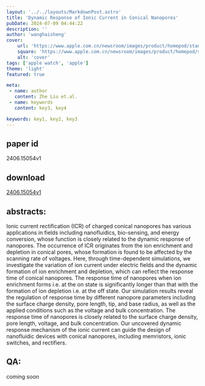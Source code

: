 ```yaml
---
layout: '../../layouts/MarkdownPost.astro'
title: 'Dynamic Response of Ionic Current in Conical Nanopores'
pubDate: 2024-07-09 04:44:22
description: ''
author: 'wanghaisheng'
cover:
    url: 'https://www.apple.com.cn/newsroom/images/product/homepod/standard/Apple-HomePod-hero-230118_big.jpg.large_2x.jpg'
    square: 'https://www.apple.com.cn/newsroom/images/product/homepod/standard/Apple-HomePod-hero-230118_big.jpg.large_2x.jpg'
    alt: 'cover'
tags: ['apple watch', 'apple'] 
theme: 'light'
featured: true

meta:
 - name: author
   content: Zhe Liu et.al.
 - name: keywords
   content: key3, key4

keywords: key1, key2, key3
---
```


## paper id
2406.15054v1
## download
[2406.15054v1](http://arxiv.org/abs/2406.15054v1)
## abstracts:
Ionic current rectification (ICR) of charged conical nanopores has various applications in fields including nanofluidics, bio-sensing, and energy conversion, whose function is closely related to the dynamic response of nanopores. The occurrence of ICR originates from the ion enrichment and depletion in conical pores, whose formation is found to be affected by the scanning rate of voltages. Here, through time-dependent simulations, we investigate the variation of ion current under electric fields and the dynamic formation of ion enrichment and depletion, which can reflect the response time of conical nanopores. The response time of nanopores when ion enrichment forms i.e. at the on state is significantly longer than that with the formation of ion depletion i.e. at the off state. Our simulation results reveal the regulation of response time by different nanopore parameters including the surface charge density, pore length, tip, and base radius, as well as the applied conditions such as the voltage and bulk concentration. The response time of nanopores is closely related to the surface charge density, pore length, voltage, and bulk concentration. Our uncovered dynamic response mechanism of the ionic current can guide the design of nanofluidic devices with conical nanopores, including memristors, ionic switches, and rectifiers.
## QA:
coming soon
